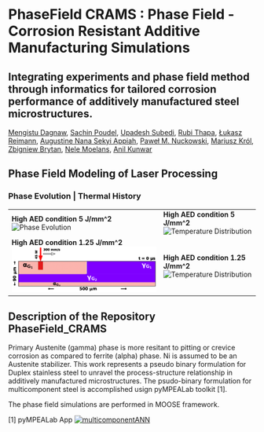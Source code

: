 # PhaseField CRAMS : Phase Field - Corrosion Resistant Additive Manufacturing Simulations

## Integrating experiments and phase field method through informatics  for tailored corrosion performance of additively manufactured steel microstructures.

[Mengistu Dagnaw](https://www.linkedin.com/in/),
[Sachin Poudel](https://www.linkedin.com/in/),
[Upadesh Subedi](https://www.linkedin.com/in/upadesh-s-0b321a15b/),
[Rubi Thapa](https://www.linkedin.com/in/),
[Łukasz Reimann](https://www.linkedin.com/in/),
[Augustine Nana Sekyi Appiah](https://www.linkedin.com/in/),
[Paweł M. Nuckowski](https://www.linkedin.com/in/),
[Mariusz Król](https://www.linkedin.com/in/),
[Zbigniew Brytan](https://www.linkedin.com/in/),
[Nele Moelans](https://www.linkedin.com/in/nele-moelans-57b1731/),
[Anil Kunwar](https://www.linkedin.com/in/anil-kunwar-9ba81653/)


## Phase Field Modeling of Laser Processing
### Phase Evolution | Thermal History

<table>
  <tr>
    <td>
      <strong>High AED condition 5 J/mm^2</strong><br>
      <img src="3_Simulation_Video_Animation/video_animations/high_AED/gif/highAED_Phase_evolve.gif" alt="Phase Evolution" width="400"/>
    </td>
    <td>
      <strong>High AED condition 5 J/mm^2</strong><br>
      <img src="3_Simulation_Video_Animation/video_animations/high_AED/gif/highAED_T_dist.gif" alt="Temperature Distribution" width="400"/>
    </td>
  </tr>
  <tr>
    <td>
      <strong>High AED condition 1.25 J/mm^2</strong><br>
      <img src="3_Simulation_Video_Animation/video_animations/low_AED/gif/lowAED_Phase_evolve.gif" alt="Phase Evolution" width="400"/>
    </td>
    <td>
      <strong>High AED condition 1.25 J/mm^2</strong><br>
      <img src="3_Simulation_Video_Animation/video_animations/low_AED/gif/lowAED_T_dist.gif" alt="Temperature Distribution" width="400"/>
    </td>
  </tr>
</table>



## Description of the Repository PhaseField_CRAMS
Primary Austenite (gamma) phase is more resitant to pitting or crevice corrosion as compared to ferrite (alpha) phase. 
Ni is assumed to be an Austenite stabilizer.
This work represents a pseudo binary formulation for Duplex stainless steel to unravel the process-structure relationship in additively manufactured microstructures.
The psudo-binary formulation for multicomponent steel is accomplished usign pyMPEALab toolkit [1].


The phase field simulations are performed in MOOSE framework. 





[1] pyMPEALab App [![multicomponentANN](https://img.shields.io/badge/pyMPEALab-streamlit-red)](https://pympealab.streamlit.app/)

